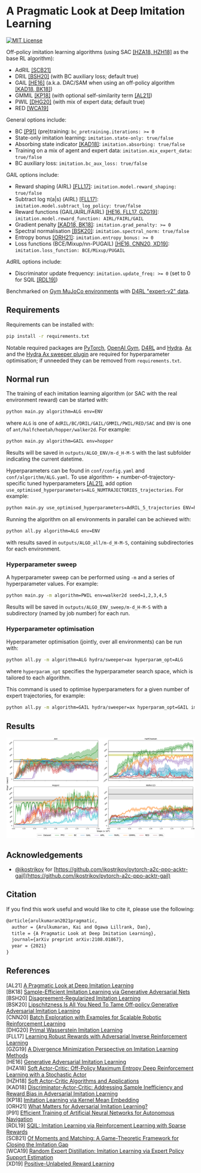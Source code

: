# A Pragmatic Look at Deep Imitation Learning

[![MIT License](https://img.shields.io/badge/license-MIT-blue.svg)](LICENSE.md)

Off-policy imitation learning algorithms (using SAC [[HZA18, HZH18]](#references) as the base RL algorithm):

- AdRIL [[SCB21]](#references)
- DRIL [[BSH20]](#references) (with BC auxiliary loss; default true)
- GAIL [[HE16]](#references) (a.k.a. DAC/SAM when using an off-policy algorithm [[KAD18, BK18]](#references))
- GMMIL [[KP18]](#references) (with optional self-similarity term [[AL21]](#references))
- PWIL [[DHG20]](#references) (with mix of expert data; default true)
- RED [[WCA19]](#references)

General options include:

- BC [[P91]](#references) (pre)training: `bc_pretraining.iterations: >= 0`
- State-only imitation learning: `imitation.state-only: true/false`
- Absorbing state indicator [[KAD18]](#references): `imitation.absorbing: true/false`
- Training on a mix of agent and expert data: `imitation.mix_expert_data: true/false`
- BC auxiliary loss: `imitation.bc_aux_loss: true/false`

GAIL options include:

- Reward shaping (AIRL) [[FLL17]](#references): `imitation.model.reward_shaping: true/false`
- Subtract log π(a|s) (AIRL) [[FLL17]](#references): `imitation.model.subtract_log_policy: true/false`
- Reward functions (GAIL/AIRL/FAIRL) [[HE16, FLL17, GZG19]](#references): `imitation.model.reward_function: AIRL/FAIRL/GAIL`
- Gradient penalty [[KAD18, BK18]](#references): `imitation.grad_penalty: >= 0`
- Spectral normalisation [[BSK20]](#references): `imitation.spectral_norm: true/false`
- Entropy bonus [[ORH21]](#references): `imitation.entropy_bonus: >= 0`
- Loss functions (BCE/Mixup/nn-PUGAIL) [[HE16, CNN20, XD19]](#references): `imitation.loss_function: BCE/Mixup/PUGAIL`

AdRIL options include:

- Discriminator update frequency: `imitation.update_freq: >= 0` (set to 0 for SQIL [[RDL19]](#references))

Benchmarked on [Gym MuJoCo environments](https://www.gymlibrary.dev/environments/mujoco/) with [D4RL "expert-v2" data](https://github.com/Farama-Foundation/D4RL/wiki/Tasks#gym).

## Requirements

Requirements can be installed with:
```sh
pip install -r requirements.txt
```
Notable required packages are [PyTorch](https://pytorch.org/), [OpenAI Gym](https://gym.openai.com/), [D4RL](https://github.com/Farama-Foundation/D4RL) and [Hydra](https://hydra.cc/). [Ax](https://ax.dev/) and the [Hydra Ax sweeper plugin](https://hydra.cc/docs/next/plugins/ax_sweeper/) are required for hyperparameter optimisation; if unneeded they can be removed from `requirements.txt`.

## Normal run

The training of each imitation learning algorithm (or SAC with the real environment reward) can be started with:
```sh
python main.py algorithm=ALG env=ENV
```
where `ALG` is one of `AdRIL/BC/DRIL/GAIL/GMMIL/PWIL/RED/SAC` and `ENV` is one of `ant/halfcheetah/hopper/walker2d`. For example:
```sh
python main.py algorithm=GAIL env=hopper
```

Results will be saved in `outputs/ALGO_ENV/m-d_H-M-S` with the last subfolder indicating the current datetime.

Hyperparameters can be found in `conf/config.yaml` and `conf/algorithm/ALG.yaml`. To use algorithm- + number-of-trajectory-specific tuned hyperparameters [[AL21]](#references), add option `use_optimised_hyperparameters=ALG_NUMTRAJECTORIES_trajectories`. For example:
```sh
python main.py use_optimised_hyperparameters=AdRIL_5_trajectories ENV=halfcheetah
```

Running the algorithm on all environments in parallel can be achieved with:
```sh
python all.py algorithm=ALG env=ENV
```
with results saved in `outputs/ALGO_all/m-d_H-M-S`, containing subdirectories for each environment.

### Hyperparameter sweep

A hyperparameter sweep can be performed using `-m` and a series of hyperparameter values. For example:
```sh
python main.py -m algorithm=PWIL env=walker2d seed=1,2,3,4,5 
```

Results will be saved in `outputs/ALGO_ENV_sweep/m-d_H-M-S` with a subdirectory (named by job number) for each run.

### Hyperparameter optimisation

Hyperparameter optimisation (jointly, over all environments) can be run with:
```sh
python all.py -m algorithm=ALG hydra/sweeper=ax hyperparam_opt=ALG
```
where `hyperparam_opt` specifies the hyperparameter search space, which is tailored to each algorithm.

This command is used to optimise hyperparameters for a given number of expert trajectories, for example:
```sh
python all.py -m algorithm=GAIL hydra/sweeper=ax hyperparam_opt=GAIL imitation.trajectories=5
```

## Results

![PyBullet results](figures/pybullet.png) 

## Acknowledgements

- [@ikostrikov](https://github.com/ikostrikov) for [https://github.com/ikostrikov/pytorch-a2c-ppo-acktr-gail](https://github.com/ikostrikov/pytorch-a2c-ppo-acktr-gail)

## Citation

If you find this work useful and would like to cite it, please use the following:

```tex
@article{arulkumaran2021pragmatic,
  author = {Arulkumaran, Kai and Ogawa Lillrank, Dan},
  title = {A Pragmatic Look at Deep Imitation Learning},
  journal={arXiv preprint arXiv:2108.01867},
  year = {2021}
}
```

## References

[AL21] [A Pragmatic Look at Deep Imitation Learning](https://arxiv.org/abs/2108.01867)  
[BK18] [Sample-Efficient Imitation Learning via Generative Adversarial Nets](https://arxiv.org/abs/1809.02064)  
[BSH20] [Disagreement-Regularized Imitation Learning](https://openreview.net/forum?id=rkgbYyHtwB)  
[BSK20] [Lipschitzness Is All You Need To Tame Off-policy Generative Adversarial Imitation Learning](https://arxiv.org/abs/2006.16785)  
[CNN20] [Batch Exploration with Examples for Scalable Robotic Reinforcement Learning](https://arxiv.org/abs/2010.11917)  
[DHG20] [Primal Wasserstein Imitation Learning](https://arxiv.org/abs/2006.04678)  
[FLL17] [Learning Robust Rewards with Adversarial Inverse Reinforcement Learning](https://arxiv.org/abs/1710.11248)  
[GZG19] [A Divergence Minimization Perspective on Imitation Learning Methods](https://arxiv.org/abs/1911.02256)  
[HE16] [Generative Adversarial Imitation Learning](https://arxiv.org/abs/1606.03476)  
[HZA18] [Soft Actor-Critic: Off-Policy Maximum Entropy Deep Reinforcement Learning with a Stochastic Actor](https://arxiv.org/abs/1801.01290)  
[HZH18] [Soft Actor-Critic Algorithms and Applications](https://arxiv.org/abs/1812.05905)  
[KAD18] [Discriminator-Actor-Critic: Addressing Sample Inefficiency and Reward Bias in Adversarial Imitation Learning](https://arxiv.org/abs/1809.02925)  
[KP18] [Imitation Learning via Kernel Mean Embedding](https://ojs.aaai.org/index.php/AAAI/article/view/11720)  
[ORH21] [What Matters for Adversarial Imitation Learning?](https://arxiv.org/abs/2106.00672)  
[P91] [Efficient Training of Artificial Neural Networks for Autonomous Navigation](https://www.mitpressjournals.org/doi/abs/10.1162/neco.1991.3.1.88?journalCode=neco)  
[RDL19] [SQIL: Imitation Learning via Reinforcement Learning with Sparse Rewards](https://arxiv.org/abs/1905.11108)  
[SCB21] [Of Moments and Matching: A Game-Theoretic Framework for Closing the Imitation Gap](https://arxiv.org/abs/2103.03236)  
[WCA19] [Random Expert Distillation: Imitation Learning via Expert Policy Support Estimation](https://arxiv.org/abs/1905.06750)  
[XD19] [Positive-Unlabeled Reward Learning](https://arxiv.org/abs/1911.00459)  
